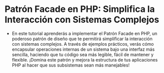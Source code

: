 # Patrón Facade en PHP: Simplifica la Interacción con Sistemas Complejos

- En este tutorial aprenderás a implementar el Patrón Facade en PHP, un poderoso patrón de diseño que te permitirá simplificar la interacción con sistemas complejos. A través de ejemplos prácticos, verás cómo encapsular operaciones internas de un sistema bajo una interfaz más sencilla, haciendo que tu código sea más legible, fácil de mantener y flexible. ¡Domina este patrón y mejora la estructura de tus aplicaciones PHP al hacer que sus subsistemas sean más manejables!
